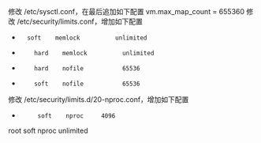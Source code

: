 修改 /etc/sysctl.conf，在最后追加如下配置 vm.max_map_count = 655360
修改 /etc/security/limits.conf，增加如下配置
*       soft    memlock          unlimited
*         hard    memlock          unlimited
*         hard    nofile           65536
*         soft    nofile           65536


修改 /etc/security/limits.d/20-nproc.conf，增加如下配置
*          soft    nproc     4096
root       soft    nproc     unlimited
